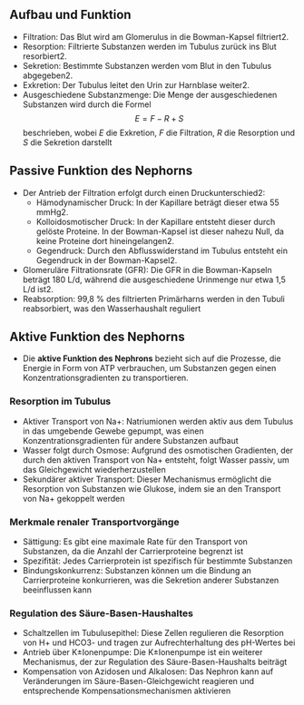## Aufbau und Funktion
- Filtration: Das Blut wird am Glomerulus in die Bowman-Kapsel filtriert2.
- Resorption: Filtrierte Substanzen werden im Tubulus zurück ins Blut resorbiert2.
- Sekretion: Bestimmte Substanzen werden vom Blut in den Tubulus abgegeben2.
- Exkretion: Der Tubulus leitet den Urin zur Harnblase weiter2.
- Ausgeschiedene Substanzmenge: Die Menge der ausgeschiedenen Substanzen wird durch die Formel $$E=F−R+S$$
 beschrieben, wobei $E$ die Exkretion, $F$ die Filtration, $R$ die Resorption und $S$ die Sekretion darstellt

## Passive Funktion des Nephorns
- Der Antrieb der Filtration erfolgt durch einen Druckunterschied2:
	- Hämodynamischer Druck: In der Kapillare beträgt dieser etwa 55 mmHg2.
	- Kolloidosmotischer Druck: In der Kapillare entsteht dieser durch gelöste Proteine. In der Bowman-Kapsel ist dieser nahezu Null, da keine Proteine dort hineingelangen2.
	- Gegendruck: Durch den Abflusswiderstand im Tubulus entsteht ein Gegendruck in der Bowman-Kapsel2.
- Glomeruläre Filtrationsrate (GFR): Die GFR in die Bowman-Kapseln beträgt 180 L/d, während die ausgeschiedene Urinmenge nur etwa 1,5 L/d ist2.
- Reabsorption: 99,8 % des filtrierten Primärharns werden in den Tubuli reabsorbiert, was den Wasserhaushalt reguliert
## Aktive Funktion des Nephorns
- Die **aktive Funktion des Nephrons** bezieht sich auf die Prozesse, die Energie in Form von ATP verbrauchen, um Substanzen gegen einen Konzentrationsgradienten zu transportieren.
### Resorption im Tubulus
- Aktiver Transport von Na+: Natriumionen werden aktiv aus dem Tubulus in das umgebende Gewebe gepumpt, was einen Konzentrationsgradienten für andere Substanzen aufbaut
- Wasser folgt durch Osmose: Aufgrund des osmotischen Gradienten, der durch den aktiven Transport von Na+ entsteht, folgt Wasser passiv, um das Gleichgewicht wiederherzustellen
- Sekundärer aktiver Transport: Dieser Mechanismus ermöglicht die Resorption von Substanzen wie Glukose, indem sie an den Transport von Na+ gekoppelt werden
### Merkmale renaler Transportvorgänge
- Sättigung: Es gibt eine maximale Rate für den Transport von Substanzen, da die Anzahl der Carrierproteine begrenzt ist
- Spezifität: Jedes Carrierprotein ist spezifisch für bestimmte Substanzen
- Bindungskonkurrenz: Substanzen können um die Bindung an Carrierproteine konkurrieren, was die Sekretion anderer Substanzen beeinflussen kann
### Regulation des Säure-Basen-Haushaltes
- Schaltzellen im Tubulusepithel: Diese Zellen regulieren die Resorption von H+ und HCO3- und tragen zur Aufrechterhaltung des pH-Wertes bei
- Antrieb über K±Ionenpumpe: Die K±Ionenpumpe ist ein weiterer Mechanismus, der zur Regulation des Säure-Basen-Haushalts beiträgt
- Kompensation von Azidosen und Alkalosen: Das Nephron kann auf Veränderungen im Säure-Basen-Gleichgewicht reagieren und entsprechende Kompensationsmechanismen aktivieren